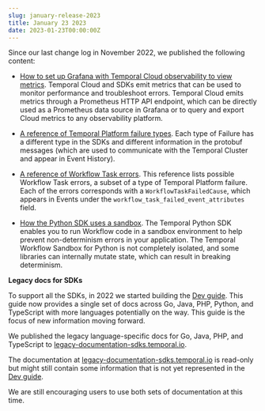 ```yaml
---
slug: january-release-2023
title: January 23 2023
date: 2023-01-23T00:00:00Z
---
```


Since our last change log in November 2022, we published the following content:

- [How to set up Grafana with Temporal Cloud observability to view metrics](/kb/prometheus-grafana-setup-cloud).
  Temporal Cloud and SDKs emit metrics that can be used to monitor performance and troubleshoot errors.
  Temporal Cloud emits metrics through a Prometheus HTTP API endpoint, which can be directly used as a Prometheus data source in Grafana or to query and export Cloud metrics to any observability platform.

- [A reference of Temporal Platform failure types](/kb/failures).
  Each type of Failure has a different type in the SDKs and different information in the protobuf messages (which are used to communicate with the Temporal Cluster and appear in Event History).

- [A reference of Workflow Task errors](/references/errors).
  This reference lists possible Workflow Task errors, a subset of a type of Temporal Platform failure.
  Each of the errors corresponds with a `WorkflowTaskFailedCause`, which appears in Events under the `workflow_task_failed_event_attributes` field.

- [How the Python SDK uses a sandbox](/kb/python-sandbox-environment).
  The Temporal Python SDK enables you to run Workflow code in a sandbox environment to help prevent non-determinism errors in your application.
  The Temporal Workflow Sandbox for Python is not completely isolated, and some libraries can internally mutate state, which can result in breaking determinism.

**Legacy docs for SDKs**

To support all the SDKs, in 2022 we started building the [Dev guide](/dev-guide).
This guide now provides a single set of docs across Go, Java, PHP, Python, and TypeScript with more languages potentially on the way.
This guide is the focus of new information moving forward.

We published the legacy language-specific docs for Go, Java, PHP, and TypeScript to [legacy-documentation-sdks.temporal.io](https://legacy-documentation-sdks.temporal.io/).

The documentation at [legacy-documentation-sdks.temporal.io](https://legacy-documentation-sdks.temporal.io/) is read-only but might still contain some information that is not yet represented in the [Dev guide](/dev-guide).

We are still encouraging users to use both sets of documentation at this time.
